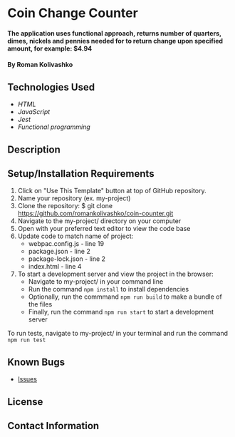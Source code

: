 # Coin Change Counter

#### The application uses functional approach, returns number of quarters, dimes, nickels and pennies needed for to return change upon specified amount, for example: $4.94

#### By Roman Kolivashko

## Technologies Used

* _HTML_
* _JavaScript_
* _Jest_
* _Functional programming_

## Description

## Setup/Installation Requirements

1. Click on "Use This Template" button at top of GitHub repository. 
2. Name your repository (ex. my-project)
3. Clone the repository: $ git clone https://github.com/romankolivashko/coin-counter.git
4. Navigate to the my-project/ directory on your computer
5. Open with your preferred text editor to view the code base
6. Update code to match name of project:
   * webpac.config.js - line 19
   * package.json - line 2
   * package-lock.json - line 2
   * index.html - line 4
7. To start a development server and view the project in the browser:
   * Navigate to my-project/ in your command line
   * Run the command `npm install` to install dependencies
   * Optionally, run the commmand `npm run build` to make a bundle of the files
   * Finally, run the command `npm run start` to start a development server
 
To run tests, navigate to my-project/ in your terminal and run the command `npm run test`

## Known Bugs

* [Issues](https://github.com/romankolivashko/coin-counter/issues)

## License

## Contact Information
